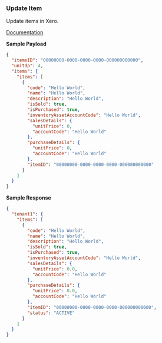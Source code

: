 ### Update Item

Update items in Xero.

[Documentation](https://xeroapi.github.io/xero-node/accounting/index.html#api-Accounting-updateItem)

**Sample Payload**
```json
{
  "itemsID": "00000000-0000-0000-0000-000000000000",
  "unitdp": 4,
  "items": {
    "items": [
      {
        "code": "Hello World",
        "name": "Hello World",
        "description": "Hello World",
        "isSold": true,
        "isPurchased": true,
        "inventoryAssetAccountCode": "Hello World",
        "salesDetails": {
          "unitPrice": 0,
          "accountCode": "Hello World"
        },
        "purchaseDetails": {
          "unitPrice": 0,
          "accountCode": "Hello World"
        },
        "itemID": "00000000-0000-0000-0000-000000000000"
      }
    ]
  }
}
```

**Sample Response**
```json
{
  "tenant1": {
    "items": [
      {
        "code": "Hello World",
        "name": "Hello World",
        "description": "Hello World",
        "isSold": true,
        "isPurchased": true,
        "inventoryAssetAccountCode": "Hello World",
        "salesDetails": {
          "unitPrice": 0.0,
          "accountCode": "Hello World"
        },
        "purchaseDetails": {
          "unitPrice": 0.0,
          "accountCode": "Hello World"
        },
        "itemID": "00000000-0000-0000-0000-000000000000",
        "status": "ACTIVE"
      }
    ]
  }
}
```
